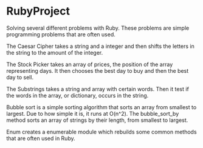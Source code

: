 # RubyProject
Solving several different problems with Ruby. These problems are simple programming problems that are often used.

The Caesar Cipher takes a string and a integer and then shifts the letters in the string to the amount of the integer.

The Stock Picker takes an array of prices, the position of the array representing days. It then chooses the best day to buy and then the best day to sell.

The Substrings takes a string and array with certain words. Then it test if the words in the array, or dictionary, occurs in the string.

Bubble sort is a simple sorting algorithm that sorts an array from smallest to largest. Due to how simple it is, it runs at O(n^2). The bubble_sort_by method sorts an array of strings by their length, from smallest to largest.

Enum creates a enumerable module which rebuilds some common methods that are often used in Ruby.